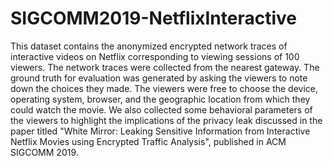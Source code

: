 # SIGCOMM2019-NetflixInteractive
This dataset contains the anonymized encrypted network traces of interactive videos on Netflix corresponding to viewing sessions of 100 viewers. The network traces were collected from the nearest gateway. The ground truth for evaluation was generated by asking the viewers to note down the choices they made. The viewers were free to choose the device, operating system, browser, and the geographic location from which they could watch the movie. We also collected some behavioral parameters of the viewers to highlight the implications of the privacy leak discussed in the paper titled "White Mirror: Leaking Sensitive Information from Interactive Netflix Movies using Encrypted Traffic Analysis", published in ACM SIGCOMM 2019.
